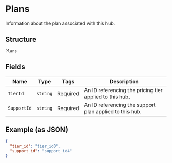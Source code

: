 
# Plans

Information about the plan associated with this hub.

## Structure

`Plans`

## Fields

| Name | Type | Tags | Description |
|  --- | --- | --- | --- |
| `TierId` | `string` | Required | An ID referencing the pricing tier applied to this hub. |
| `SupportId` | `string` | Required | An ID referencing the support plan applied to this hub. |

## Example (as JSON)

```json
{
  "tier_id": "tier_id0",
  "support_id": "support_id4"
}
```

